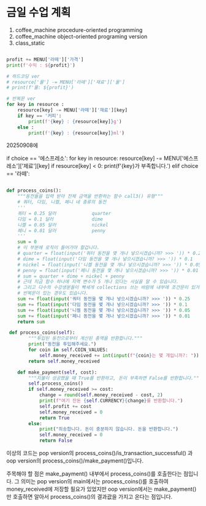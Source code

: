 # 금일 수업 계획
1. coffee_machine procedure-oriented programming
2. coffee_machine object-oriented programing version
3. class_static

```python

profit += MENU['라떼']['가격']
print(f'수익 : ${profit}')

# 하드코딩 ver
# resource['물'] -= MENU['라떼']['재료']['물']
# print(f'물: ${profit}')

# 반복문 ver
for key in resource :
    resource[key] -= MENU['라떼']['재료'][key]
    if key == '커피':
        print(f'{key} : {resource[key]}g')
    else :
        print(f'{key} : {resource[key]}ml')
```

20250908에


 if choice == '에스프레소':
            for key in resource:
                resource[key] -= MENU['에스프레소']['제료'][key]
                if resource[key] < 0:
                    print(f'{key}가 부족합니다.')
        elif choice == '라떼':
 
```python

def process_coins():
    """동전들을 입력 받아 전체 금액을 반환하는 함수 call3() 유형"""
    # 쿼터, 다임, 니켈, 페니 네 종류의 동전
    '''
    쿼터 = 0.25 달러             quarter
    다임 = 0.1 달러              dime
    니켈 = 0.05 달러             nickel
    페니 = 0.01 달러             penny
    '''
    sum = 0
    # 이 부분에 로직이 들어가야 할겁니다.
    # quarter = float(input('쿼터 동전을 몇 개나 넣으시겠습니까? >>> ')) * 0.25
    # dime = float(input('다임 동전을 몇 개나 넣으시겠습니까? >>> ')) * 0.1
    # nickel = float(input('니켈 동전을 몇 개나 넣으시겠습니까? >>> ')) * 0.05
    # penny = float(input('페니 동전을 몇 개나 넣으시겠습니까? >>> ')) * 0.01
    # sum = quarter + dime + nickel + penny
    # 근데 지금 함수 하나에 지역 변수가 5 개나 있다는 사실을 알 수 있습니다.
    # 그리고 다수의 수강생분들이 빡세게 collections 쓰는 바람에 내부에 조건문이 있거나
    # 반복문이 있는 경우도 있습니다.
    sum += float(input('쿼터 동전을 몇 개나 넣으시겠습니까? >>> ')) * 0.25
    sum += float(input('다임 동전을 몇 개나 넣으시겠습니까? >>> ')) * 0.1
    sum += float(input('니켈 동전을 몇 개나 넣으시겠습니까? >>> ')) * 0.05
    sum += float(input('페니 동전을 몇 개나 넣으시겠습니까? >>> ')) * 0.01
    return sum

 def process_coins(self):
        """투입된 동전으로부터 계산된 총액을 반환합니다."""
        print("동전을 투입해주세요.")
        for coin in self.COIN_VALUES:
            self.money_received += int(input(f"{coin}는 몇 개입니까?: ")) * self.COIN_VALUES[coin]
        return self.money_received

    def make_payment(self, cost):
        """지불이 성공했을 때 True를 반환하고, 돈이 부족하면 False를 반환합니다."""
        self.process_coins()
        if self.money_received >= cost:
            change = round(self.money_received - cost, 2)
            print(f"여기 잔돈 {self.CURRENCY}{change}를 반환합니다.")
            self.profit += cost
            self.money_received = 0
            return True
        else:
            print("죄송합니다. 돈이 충분하지 않습니다. 돈을 반환합니다.")
            self.money_received = 0
            return False
```
이상의 코드는 pop version의 process_coins()/is_transaction_successful() 과
oop version의 process_coins()/make_payment()입니다.

주목해야 할 점은 make_payment() 내부에서 process_coins()를 호출한다는 점입니다.
그 의미는 pop version의 main에서는 process_coins()를 호출하여 money_received에 저장할
필요가 있었지만 oop version에서는 make_payment()만 호출하면 알아서 process_coins()의 결과괎을 가지고 온다는 점입니다.
